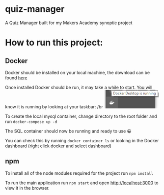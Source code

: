 # quiz-manager
A Quiz Manager built for my Makers Academy synoptic project

# How to run this project:

## Docker
Docker should be installed on your local machine, the download can be found [here](https://desktop.docker.com/win/stable/Docker%20Desktop%20Installer.exe)

Once installed Docker should be run, it may take a while to start. You will know it is running by looking at your taskbar: /br ![Docker running](https://github.com/6JoeB/quiz-manager/blob/docker-setup/README_images/docker_running.png?raw=true) 

To create the local mysql container, change directory to the root folder and run `docker-compose up -d`

The SQL container should now be running and ready to use 😀

You can check this by running `docker container ls` or looking in the Docker dashboard (right click docker and select dashboard)

## npm

To install all of the node modules required for the project run `npm install`

To run the main application run `npm start` and open [http://localhost:3000](http://localhost:3000) to view it in the browser.
